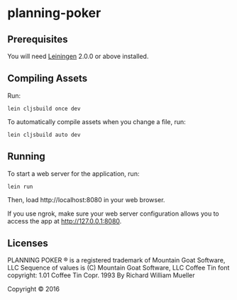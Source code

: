 # planning-poker

## Prerequisites

You will need [Leiningen][] 2.0.0 or above installed.

[leiningen]: https://github.com/technomancy/leiningen

## Compiling Assets
Run:

    lein cljsbuild once dev

To automatically compile assets when you change a file, run:

    lein cljsbuild auto dev


## Running

To start a web server for the application, run:

    lein run

Then, load http://localhost:8080 in your web browser.

If you use ngrok, make sure your web server configuration allows you to access the app at http://127.0.0.1:8080.

## Licenses
PLANNING POKER ® is a registered trademark of Mountain Goat Software, LLC
Sequence of values is (C) Mountain Goat Software, LLC
Coffee Tin font copyright: 1.01 Coffee Tin Copr. 1993 By Richard William Mueller

Copyright © 2016
